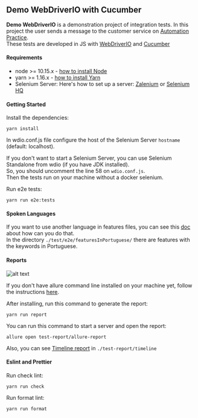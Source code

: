 ## Demo WebDriverIO with Cucumber

**Demo WebDriverIO** is a demonstration project of integration tests. In this project the user sends a message to the customer service on [Automation Practice](http://automationpractice.com). <br/>
These tests are developed in JS with [WebDriverIO](http://webdriver.io/) and [Cucumber](https://cucumber.io/)<br/>

#### Requirements

- node >= 10.15.x - [how to install Node](https://nodejs.org/en/download/)
- yarn >= 1.16.x - [how to install Yarn](https://yarnpkg.com/en/docs/install#debian-stable)
- Selenium Server: Here's how to set up a server: [Zalenium](https://github.com/zalando/zalenium) or [Selenium HQ](https://github.com/SeleniumHQ/docker-selenium)

#### Getting Started

Install the dependencies:
```
yarn install
```

In wdio.conf.js file configure the host of the Selenium Server `hostname` (default: localhost). <br/>

If you don't want to start a Selenium Server, you can use Selenium Standalone from wdio (if you have JDK installed). <br/>
So, you should uncomment the line 58 on `wdio.conf.js`. <br/>
Then the tests run on your machine without a docker selenium.

Run e2e tests:
```
yarn run e2e:tests
```

#### Spoken Languages

If you want to use another language in features files, you can see this [doc](https://cucumber.io/docs/gherkin/reference/#spoken-languages) about how can you do that. <br/>
In the directory `./test/e2e/featuresInPortuguese/` there are features with the keywords in Portuguese.

#### Reports

![alt text](https://github.com/WarleyGabriel/demo-webdriverio-cucumber/blob/master/images/allure-report.png)

If you don't have allure command line installed on your machine yet, follow the instructions [here](https://github.com/allure-framework/allure-docs/blob/master/docs/reporting/commandline.adoc).

After installing, run this command to generate the report:
```
yarn run report
```

You can run this command to start a server and open the report:
```
allure open test-report/allure-report
```

Also, you can see [Timeline report](https://github.com/QualityOps/wdio-timeline-reporter) in `./test-report/timeline`

#### Eslint and Prettier

Run check lint:
```
yarn run check
```

Run format lint:
```
yarn run format
```
